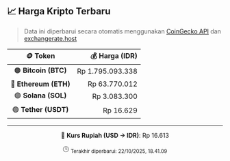 

<!-- HARGA_KRIPTO -->
## 📈 Harga Kripto Terbaru

> Data ini diperbarui secara otomatis menggunakan [CoinGecko API](https://www.coingecko.com/) dan [exchangerate.host](https://exchangerate.host/)

<div align="center">

| 🪙 Token | 💰 Harga (IDR) |
|:------:|---------------:|
| 🟠 **Bitcoin (BTC)**   | Rp 1.795.093.338 |
| 🔵 **Ethereum (ETH)**  | Rp 63.770.012 |
| 🟣 **Solana (SOL)**    | Rp 3.083.300 |
| 🟢 **Tether (USDT)**   | Rp 16.629 |

---

💱 **Kurs Rupiah (USD → IDR)**: Rp 16.613

🕒 <sub>Terakhir diperbarui: 22/10/2025, 18.41.09</sub>

</div>
<!-- /HARGA_KRIPTO -->